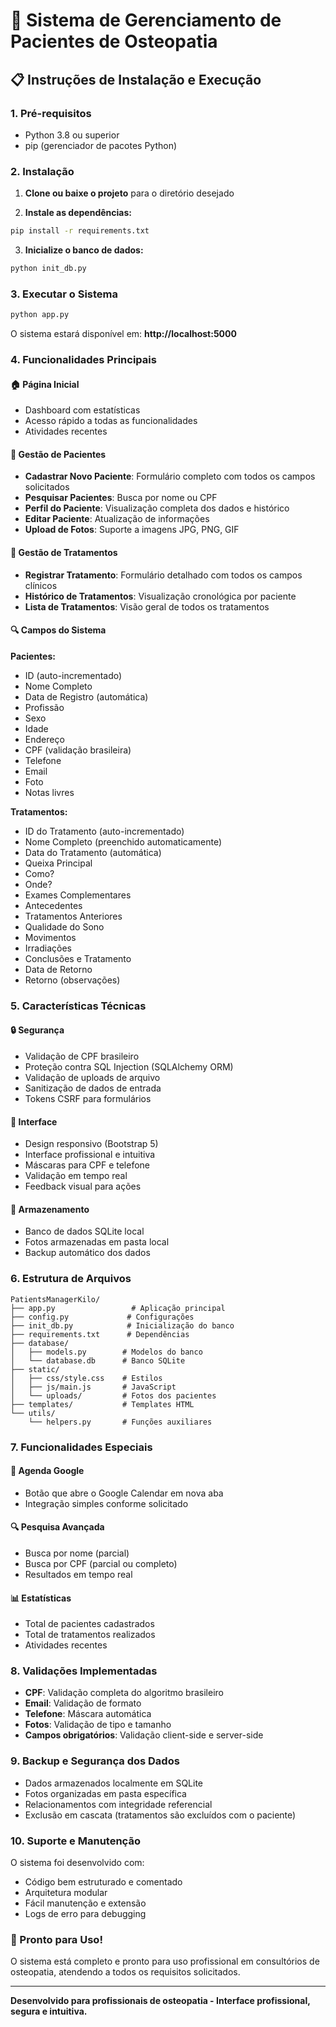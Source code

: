 # 🏥 Sistema de Gerenciamento de Pacientes de Osteopatia

## 📋 Instruções de Instalação e Execução

### 1. Pré-requisitos

- Python 3.8 ou superior
- pip (gerenciador de pacotes Python)

### 2. Instalação

1. **Clone ou baixe o projeto** para o diretório desejado

2. **Instale as dependências:**
```bash
pip install -r requirements.txt
```

3. **Inicialize o banco de dados:**
```bash
python init_db.py
```

### 3. Executar o Sistema

```bash
python app.py
```

O sistema estará disponível em: **http://localhost:5000**

### 4. Funcionalidades Principais

#### 🏠 Página Inicial
- Dashboard com estatísticas
- Acesso rápido a todas as funcionalidades
- Atividades recentes

#### 👤 Gestão de Pacientes
- **Cadastrar Novo Paciente**: Formulário completo com todos os campos solicitados
- **Pesquisar Pacientes**: Busca por nome ou CPF
- **Perfil do Paciente**: Visualização completa dos dados e histórico
- **Editar Paciente**: Atualização de informações
- **Upload de Fotos**: Suporte a imagens JPG, PNG, GIF

#### 💊 Gestão de Tratamentos
- **Registrar Tratamento**: Formulário detalhado com todos os campos clínicos
- **Histórico de Tratamentos**: Visualização cronológica por paciente
- **Lista de Tratamentos**: Visão geral de todos os tratamentos

#### 🔍 Campos do Sistema

**Pacientes:**
- ID (auto-incrementado)
- Nome Completo
- Data de Registro (automática)
- Profissão
- Sexo
- Idade
- Endereço
- CPF (validação brasileira)
- Telefone
- Email
- Foto
- Notas livres

**Tratamentos:**
- ID do Tratamento (auto-incrementado)
- Nome Completo (preenchido automaticamente)
- Data do Tratamento (automática)
- Queixa Principal
- Como?
- Onde?
- Exames Complementares
- Antecedentes
- Tratamentos Anteriores
- Qualidade do Sono
- Movimentos
- Irradiações
- Conclusões e Tratamento
- Data de Retorno
- Retorno (observações)

### 5. Características Técnicas

#### 🔒 Segurança
- Validação de CPF brasileiro
- Proteção contra SQL Injection (SQLAlchemy ORM)
- Validação de uploads de arquivo
- Sanitização de dados de entrada
- Tokens CSRF para formulários

#### 📱 Interface
- Design responsivo (Bootstrap 5)
- Interface profissional e intuitiva
- Máscaras para CPF e telefone
- Validação em tempo real
- Feedback visual para ações

#### 💾 Armazenamento
- Banco de dados SQLite local
- Fotos armazenadas em pasta local
- Backup automático dos dados

### 6. Estrutura de Arquivos

```
PatientsManagerKilo/
├── app.py                 # Aplicação principal
├── config.py             # Configurações
├── init_db.py            # Inicialização do banco
├── requirements.txt      # Dependências
├── database/
│   ├── models.py        # Modelos do banco
│   └── database.db      # Banco SQLite
├── static/
│   ├── css/style.css    # Estilos
│   ├── js/main.js       # JavaScript
│   └── uploads/         # Fotos dos pacientes
├── templates/           # Templates HTML
└── utils/
    └── helpers.py       # Funções auxiliares
```

### 7. Funcionalidades Especiais

#### 📅 Agenda Google
- Botão que abre o Google Calendar em nova aba
- Integração simples conforme solicitado

#### 🔍 Pesquisa Avançada
- Busca por nome (parcial)
- Busca por CPF (parcial ou completo)
- Resultados em tempo real

#### 📊 Estatísticas
- Total de pacientes cadastrados
- Total de tratamentos realizados
- Atividades recentes

### 8. Validações Implementadas

- **CPF**: Validação completa do algoritmo brasileiro
- **Email**: Validação de formato
- **Telefone**: Máscara automática
- **Fotos**: Validação de tipo e tamanho
- **Campos obrigatórios**: Validação client-side e server-side

### 9. Backup e Segurança dos Dados

- Dados armazenados localmente em SQLite
- Fotos organizadas em pasta específica
- Relacionamentos com integridade referencial
- Exclusão em cascata (tratamentos são excluídos com o paciente)

### 10. Suporte e Manutenção

O sistema foi desenvolvido com:
- Código bem estruturado e comentado
- Arquitetura modular
- Fácil manutenção e extensão
- Logs de erro para debugging

### 🚀 Pronto para Uso!

O sistema está completo e pronto para uso profissional em consultórios de osteopatia, atendendo a todos os requisitos solicitados.

---

**Desenvolvido para profissionais de osteopatia - Interface profissional, segura e intuitiva.**